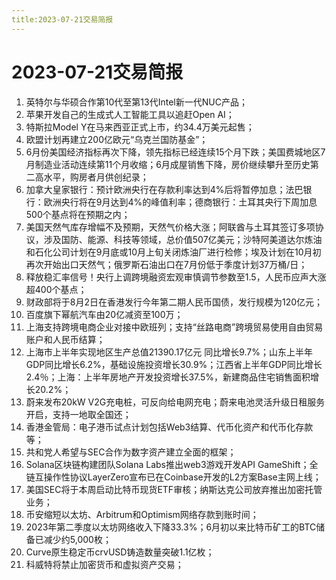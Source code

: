 ```yaml
---
title:2023-07-21交易简报
---
```

# 2023-07-21交易简报
1. 英特尔与华硕合作第10代至第13代Intel新一代NUC产品；
2. 苹果开发自己的生成式人工智能工具以追赶Open AI；
3. 特斯拉Model Y在马来西亚正式上市，约34.4万美元起售；
4. 欧盟计划再建立200亿欧元“乌克兰国防基金”；
5. 6月份美国经济指标再次下降，领先指标已经连续15个月下跌；美国费城地区7月制造业活动连续第11个月收缩；6月成屋销售下降，房价继续攀升至历史第二高水平，购房者月供创纪录；
6. 加拿大皇家银行：预计欧洲央行在存款利率达到4%后将暂停加息；法巴银行：欧洲央行将在9月达到4%的峰值利率；德商银行：土耳其央行下周加息500个基点将在预期之内；
7. 美国天然气库存增幅不及预期，天然气价格大涨；阿联酋与土耳其签订多项协议，涉及国防、能源、科技等领域，总价值507亿美元；沙特阿美道达尔炼油和石化公司计划在9月底或10月上旬关闭炼油厂进行检修；埃及计划在10月初再次开始出口天然气；俄罗斯石油出口在7月份低于季度计划37万桶/日；
8. 释放稳汇率信号！央行上调跨境融资宏观审慎调节参数至1.5，人民币应声大涨超400个基点；
9. 财政部将于8月2日在香港发行今年第二期人民币国债，发行规模为120亿元；
10. 百度旗下幂航汽车由20亿减资至100万；
11. 上海支持跨境电商企业对接中欧班列；支持“丝路电商”跨境贸易使用自由贸易账户和人民币结算；
12. 上海市上半年实现地区生产总值21390.17亿元 同比增长9.7%；山东上半年GDP同比增长6.2%，基础设施投资增长30.9%；江西省上半年GDP同比增长2.4％；上海：上半年房地产开发投资增长37.5%，新建商品住宅销售面积增长20.2%；
13. 蔚来发布20kW V2G充电桩，可反向给电网充电；蔚来电池灵活升级日租服务开启，支持一地取全国还；
14. 香港金管局：电子港币试点计划包括Web3结算、代币化资产和代币化存款等；
15. 共和党人希望与SEC合作为数字资产建立全面的框架；
16. Solana区块链构建团队Solana Labs推出web3游戏开发API GameShift；全链互操作性协议LayerZero宣布已在Coinbase开发的L2方案Base主网上线；
17. 美国SEC将于本周启动比特币现货ETF审核；纳斯达克公司放弃推出加密托管业务；
18. 币安缩短以太坊、Arbitrum和Optimism网络存款到账时间；
19. 2023年第二季度以太坊网络收入下降33.3%；6月初以来比特币矿工的BTC储备已减少约5,000枚；
20. Curve原生稳定币crvUSD铸造数量突破1.1亿枚；
21. 科威特将禁止加密货币和虚拟资产交易；